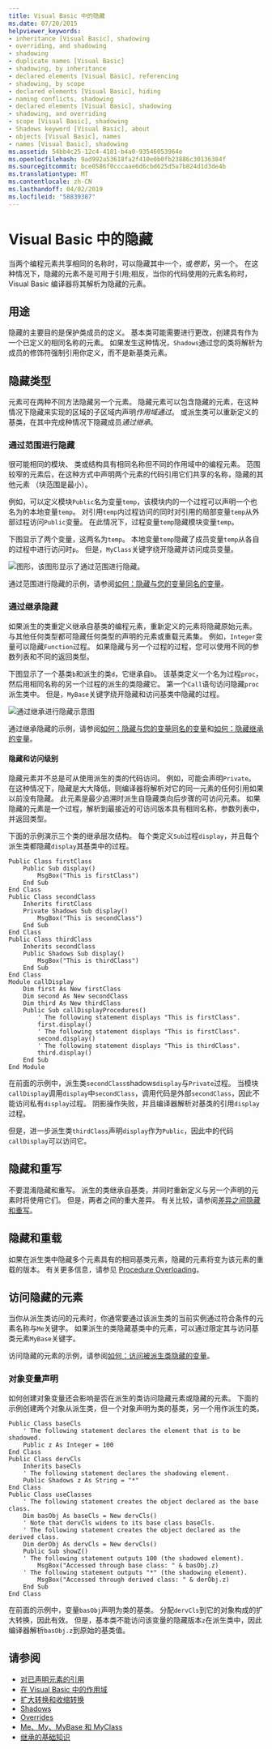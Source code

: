 ```yaml
---
title: Visual Basic 中的隐藏
ms.date: 07/20/2015
helpviewer_keywords:
- inheritance [Visual Basic], shadowing
- overriding, and shadowing
- shadowing
- duplicate names [Visual Basic]
- shadowing, by inheritance
- declared elements [Visual Basic], referencing
- shadowing, by scope
- declared elements [Visual Basic], hiding
- naming conflicts, shadowing
- declared elements [Visual Basic], shadowing
- shadowing, and overriding
- scope [Visual Basic], shadowing
- Shadows keyword [Visual Basic], about
- objects [Visual Basic], names
- names [Visual Basic], shadowing
ms.assetid: 54bb4c25-12c4-4181-b4a0-93546053964e
ms.openlocfilehash: 9ad992a53618fa2f410e0b0fb23886c30136384f
ms.sourcegitcommit: bce0586f0cccaae6d6cbd625d5a7b824d1d3de4b
ms.translationtype: MT
ms.contentlocale: zh-CN
ms.lasthandoff: 04/02/2019
ms.locfileid: "58839387"
---
```

# <a name="shadowing-in-visual-basic"></a>Visual Basic 中的隐藏
当两个编程元素共享相同的名称时，可以隐藏其中一个，或*卷影*，另一个。 在这种情况下，隐藏的元素不是可用于引用;相反，当你的代码使用的元素名称时，Visual Basic 编译器将其解析为隐藏的元素。  
  
## <a name="purpose"></a>用途  
 隐藏的主要目的是保护类成员的定义。 基本类可能需要进行更改，创建具有作为一个已定义的相同名称的元素。 如果发生这种情况，`Shadows`通过您的类将解析为成员的修饰符强制引用你定义，而不是新基类元素。  
  
## <a name="types-of-shadowing"></a>隐藏类型  
 元素可在两种不同方法隐藏另一个元素。 隐藏元素可以包含隐藏的元素，在这种情况下隐藏来实现的区域的子区域内声明*作用域通过*。 或派生类可以重新定义的基类，在其中完成种情况下隐藏成员*通过继承*。  
  
### <a name="shadowing-through-scope"></a>通过范围进行隐藏  
 很可能相同的模块、 类或结构具有相同名称但不同的作用域中的编程元素。 范围较窄的元素后，在这种方式中声明两个元素的代码引用它们共享的名称，隐藏的其他元素 （块范围是最小）。  
  
 例如，可以定义模块`Public`名为变量`temp`，该模块内的一个过程可以声明一个也名为的本地变量`temp`。 对引用`temp`内过程访问的同时对引用的局部变量`temp`从外部过程访问`Public`变量。 在此情况下，过程变量`temp`隐藏模块变量`temp`。  
  
 下图显示了两个变量，这两名为`temp`。 本地变量`temp`隐藏了成员变量`temp`从各自的过程中进行访问时`p`。 但是，`MyClass`关键字绕开隐藏并访问成员变量。  
  
 ![图形，该图形显示了通过范围进行隐藏。](./media/shadowing/shadow-scope-diagram.gif)
  
 通过范围进行隐藏的示例，请参阅[如何：隐藏与您的变量同名的变量](../../../../visual-basic/programming-guide/language-features/declared-elements/how-to-hide-a-variable-with-the-same-name-as-your-variable.md)。  
  
### <a name="shadowing-through-inheritance"></a>通过继承隐藏  
 如果派生的类重定义继承自基类的编程元素，重新定义的元素将隐藏原始元素。 与其他任何类型都可隐藏任何类型的声明的元素或重载元素集。 例如，`Integer`变量可以隐藏`Function`过程。 如果隐藏与另一个过程的过程，您可以使用不同的参数列表和不同的返回类型。  
  
 下图显示了一个基类`b`和派生的类`d`，它继承自`b`。 该基类定义一个名为过程`proc`，然后用相同名称的另一个过程的派生的类隐藏它。 第一个`Call`语句访问隐藏`proc`派生类中。 但是，`MyBase`关键字绕开隐藏和访问基类中隐藏的过程。  
  
 ![通过继承进行隐藏示意图](./media/shadowing/shadowing-inherit-diagram.gif)  
  
 通过继承隐藏的示例，请参阅[如何：隐藏与您的变量同名的变量](../../../../visual-basic/programming-guide/language-features/declared-elements/how-to-hide-a-variable-with-the-same-name-as-your-variable.md)和[如何：隐藏继承的变量](../../../../visual-basic/programming-guide/language-features/declared-elements/how-to-hide-an-inherited-variable.md)。  
  
#### <a name="shadowing-and-access-level"></a>隐藏和访问级别  
 隐藏元素并不总是可从使用派生的类的代码访问。 例如，可能会声明`Private`。 在这种情况下，隐藏是大大降低，则编译器将解析对它的同一元素的任何引用如果以前没有隐藏。 此元素是最少追溯时派生自隐藏类向后步骤的可访问元素。 如果隐藏的元素是一个过程，解析到最接近的可访问版本具有相同名称，参数列表中，并返回类型。  
  
 下面的示例演示三个类的继承层次结构。 每个类定义`Sub`过程`display`，并且每个派生类都隐藏`display`其基类中的过程。  
  
```  
Public Class firstClass  
    Public Sub display()  
        MsgBox("This is firstClass")  
    End Sub  
End Class  
Public Class secondClass  
    Inherits firstClass  
    Private Shadows Sub display()  
        MsgBox("This is secondClass")  
    End Sub  
End Class  
Public Class thirdClass  
    Inherits secondClass  
    Public Shadows Sub display()  
        MsgBox("This is thirdClass")  
    End Sub  
End Class  
Module callDisplay  
    Dim first As New firstClass  
    Dim second As New secondClass  
    Dim third As New thirdClass  
    Public Sub callDisplayProcedures()  
        ' The following statement displays "This is firstClass".  
        first.display()  
        ' The following statement displays "This is firstClass".  
        second.display()  
        ' The following statement displays "This is thirdClass".  
        third.display()  
    End Sub  
End Module  
```  
  
 在前面的示例中，派生类`secondClass`shadows`display`与`Private`过程。 当模块`callDisplay`调用`display`中`secondClass`，调用代码是外部`secondClass`，因此不能访问私有`display`过程。 阴影操作失败，并且编译器解析对基类的引用`display`过程。  
  
 但是，进一步派生类`thirdClass`声明`display`作为`Public`，因此中的代码`callDisplay`可以访问它。  
  
## <a name="shadowing-and-overriding"></a>隐藏和重写  
 不要混淆隐藏和重写。 派生的类继承自基类，并同时重新定义与另一个声明的元素时将使用它们。 但是，两者之间的重大差异。 有关比较，请参阅[差异之间隐藏和重写](../../../../visual-basic/programming-guide/language-features/declared-elements/differences-between-shadowing-and-overriding.md)。  
  
## <a name="shadowing-and-overloading"></a>隐藏和重载  
 如果在派生类中隐藏多个元素具有的相同基类元素，隐藏的元素将变为该元素的重载的版本。 有关更多信息，请参见 [Procedure Overloading](../../../../visual-basic/programming-guide/language-features/procedures/procedure-overloading.md)。  
  
## <a name="accessing-a-shadowed-element"></a>访问隐藏的元素  
 当你从派生类访问的元素时，你通常要通过该派生类的当前实例通过符合条件的元素名称与`Me`关键字。 如果派生的类隐藏基类中的元素，可以通过限定其与访问基类元素`MyBase`关键字。  
  
 访问隐藏的元素的示例，请参阅[如何：访问被派生类隐藏的变量](../../../../visual-basic/programming-guide/language-features/declared-elements/how-to-access-a-variable-hidden-by-a-derived-class.md)。  
  
### <a name="declaration-of-the-object-variable"></a>对象变量声明  
 如何创建对象变量还会影响是否在派生的类访问隐藏元素或隐藏的元素。 下面的示例创建两个对象从派生类，但一个对象声明为类的基类，另一个用作派生的类。  
  
```  
Public Class baseCls  
    ' The following statement declares the element that is to be shadowed.  
    Public z As Integer = 100  
End Class  
Public Class dervCls  
    Inherits baseCls  
    ' The following statement declares the shadowing element.  
    Public Shadows z As String = "*"  
End Class  
Public Class useClasses  
    ' The following statement creates the object declared as the base class.  
    Dim basObj As baseCls = New dervCls()  
    ' Note that dervCls widens to its base class baseCls.  
    ' The following statement creates the object declared as the derived class.  
    Dim derObj As dervCls = New dervCls()  
    Public Sub showZ()   
    ' The following statement outputs 100 (the shadowed element).  
        MsgBox("Accessed through base class: " & basObj.z)  
    ' The following statement outputs "*" (the shadowing element).  
        MsgBox("Accessed through derived class: " & derObj.z)  
    End Sub  
End Class  
```  
  
 在前面的示例中，变量`basObj`声明为类的基类。 分配`dervCls`到它的对象构成的扩大转换，因此有效。 但是，基本类不能访问该变量的隐藏版本`z`在派生类中，因此编译器解析`basObj.z`到原始的基类值。  
  
## <a name="see-also"></a>请参阅

- [对已声明元素的引用](../../../../visual-basic/programming-guide/language-features/declared-elements/references-to-declared-elements.md)
- [在 Visual Basic 中的作用域](../../../../visual-basic/programming-guide/language-features/declared-elements/scope.md)
- [扩大转换和收缩转换](../../../../visual-basic/programming-guide/language-features/data-types/widening-and-narrowing-conversions.md)
- [Shadows](../../../../visual-basic/language-reference/modifiers/shadows.md)
- [Overrides](../../../../visual-basic/language-reference/modifiers/overrides.md)
- [Me、My、MyBase 和 MyClass](../../../../visual-basic/programming-guide/program-structure/me-my-mybase-and-myclass.md)
- [继承的基础知识](../../../../visual-basic/programming-guide/language-features/objects-and-classes/inheritance-basics.md)

